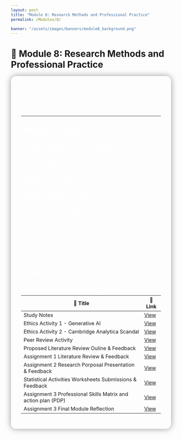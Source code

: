 ```yaml
---
layout: post
title: "Module 8: Research Methods and Professional Practice"
permalink: /Modules/8/

banner: "/assets/images/banners/module8_background.png"
---
```



# 📘 Module 8: Research Methods and Professional Practice

<section style="background-image: url('/assets/images/banners/module8_background.png'); background-size: cover; padding: 2rem; color: white; border-radius: 1rem; box-shadow: 0 0 20px rgba(0,0,0,0.4);">

Welcome to the index page for **Module 8**. Here you'll find key reflections, deliverables, and insights related to this topic.

*Content will be added soon.*

---



## 🗂️ Module Summary:

This module provided an essential foundation in research methodology tailored to computing disciplines. It emphasized the development of academic research skills grounded in the scientific method, with a focus on designing, conducting, and evaluating independent investigations.

Students explored a wide range of research strategies, including qualitative and quantitative methods for data collection and analysis. A critical component of the module involved evaluating existing literature and assessing the validity of different research designs and analytical approaches.

Ethical awareness was integral throughout, with learners examining professional, legal, social, cultural, and ethical considerations relevant to computing and research. The module also encouraged reflective and independent learning, helping students to take ownership of their academic development.

By the end of the module, students demonstrated the ability to apply research principles to a chosen topic, and to develop and critically evaluate a research proposal with clarity and academic rigour.



## 🗂️ Artifacts

Below is a list of key deliverables for **Module 8**:

| 📌 Title                           					          | 🔗 Link                      																									   |
|-----------------------------------------------------------------|------------------------------------------------------------------------------------------------------------------------------------|
| Study Notes                     						          | [View](https://cn23070.github.io/module_8/2025/05/01/M8-EPortfolio-Artefact-Study-Notes.html)             						   |
| Ethics Activity 1 - Generative AI       				          | [View](https://cn23070.github.io/module_8/2025/05/01/M8-EPortfolio-Artefact-Ethics-in-Computing-in-the-age-of-Generative-AI.html)  |
| Ethics Activity 2 - Cambridge Analytica Scandal                 | [View](https://cn23070.github.io/module_8/2025/05/01/M8-EPortfolio-Artefact-Cambridge-Analytica-Scandal.html)            		   |
| Peer Review Activity 								              | [View](https://cn23070.github.io/module_8/2025/05/10/M8-EPortfolio-Artefact-Seminar-Peer-Review-Activity.html)                     |         		
| Proposed Literature Review Ouline & Feedback 			          | [View](https://cn23070.github.io/module_8/2025/05/01/M8-EPortfolio-Artefact-Literature-Review-and-Research-Outline-Proposal.html)  |      
| Assignment 1 Literature Review & Feedback 			          | [View](https://cn23070.github.io/module_8/2025/06/04/M8-Assignment-1-Literature-Review.html)									   |  
| Assignment 2 Research Porposal Presentation & Feedback          | [View](https://cn23070.github.io/module_8/2025/05/10/M8-Assignment-2-Research-Proposal-Presentation.html)                          |  
| Statistical Activities Worksheets Submissions & Feedback		  | [View](https://cn23070.github.io/module_8/2025/05/10/M8-EPortfolio-Artefact-Statistical-Worksheet-Submissions.html)                |  
| Assignment 3 Professional Skills Matrix and action plan (PDP)   | [View](https://cn23070.github.io/module_8/2025/07/08/M8-Professional-Skills-Matrix.html)                                           |  
| Assignment 3 Final Module Reflection  					      | [View](https://cn23070.github.io/module_8/2025/07/08/M8-Final-Reflection.html)  											       |  